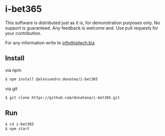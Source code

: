 # i-bet365
This software is distributed just as it is, for demonstration purposes only. No support is guaranteed. Any feedback is welcome and. 
Use pull requests for your contribution.

For any information write to info@isitech.biz

## Install
via npm

```sh
$ npm install @alessandro.donateo/i-bet365
```

via git

```sh
$ git clone https://github.com/donateoa/i-bet365.git
```

## Run

```sh
$ cd i-bet365
$ npm start
```

